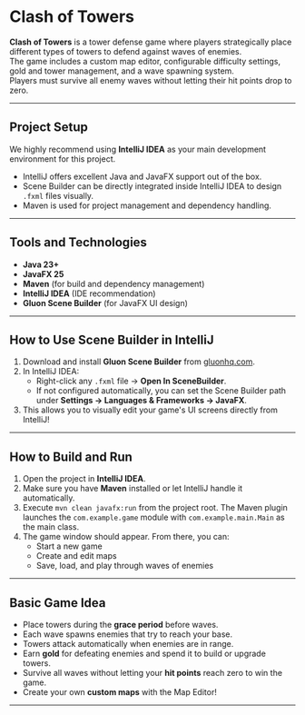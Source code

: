 # Clash of Towers

**Clash of Towers** is a tower defense game where players strategically place different types of towers to defend against waves of enemies.  
The game includes a custom map editor, configurable difficulty settings, gold and tower management, and a wave spawning system.  
Players must survive all enemy waves without letting their hit points drop to zero.

---

## Project Setup

We highly recommend using **IntelliJ IDEA** as your main development environment for this project.

- IntelliJ offers excellent Java and JavaFX support out of the box.
- Scene Builder can be directly integrated inside IntelliJ IDEA to design `.fxml` files visually.
- Maven is used for project management and dependency handling.

---

## Tools and Technologies

- **Java 23+**
- **JavaFX 25**
- **Maven** (for build and dependency management)
- **IntelliJ IDEA** (IDE recommendation)
- **Gluon Scene Builder** (for JavaFX UI design)

---

## How to Use Scene Builder in IntelliJ

1. Download and install **Gluon Scene Builder** from [gluonhq.com](https://gluonhq.com/products/scene-builder/).
2. In IntelliJ IDEA:
   - Right-click any `.fxml` file → **Open In SceneBuilder**.
   - If not configured automatically, you can set the Scene Builder path under **Settings → Languages & Frameworks → JavaFX**.
3. This allows you to visually edit your game's UI screens directly from IntelliJ!

---

## How to Build and Run

1. Open the project in **IntelliJ IDEA**.
2. Make sure you have **Maven** installed or let IntelliJ handle it automatically.
3. Execute `mvn clean javafx:run` from the project root. The Maven plugin launches the
   `com.example.game` module with `com.example.main.Main` as the main class.
4. The game window should appear. From there, you can:
   - Start a new game
   - Create and edit maps
   - Save, load, and play through waves of enemies

---

## Basic Game Idea

- Place towers during the **grace period** before waves.
- Each wave spawns enemies that try to reach your base.
- Towers attack automatically when enemies are in range.
- Earn **gold** for defeating enemies and spend it to build or upgrade towers.
- Survive all waves without letting your **hit points** reach zero to win the game.
- Create your own **custom maps** with the Map Editor!

---
